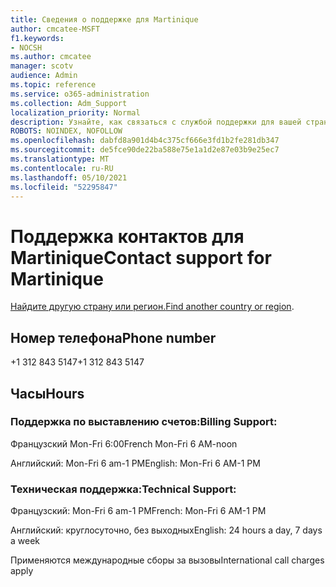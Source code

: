```yaml
---
title: Сведения о поддержке для Martinique
author: cmcatee-MSFT
f1.keywords:
- NOCSH
ms.author: cmcatee
manager: scotv
audience: Admin
ms.topic: reference
ms.service: o365-administration
ms.collection: Adm_Support
localization_priority: Normal
description: Узнайте, как связаться с службой поддержки для вашей страны или региона.
ROBOTS: NOINDEX, NOFOLLOW
ms.openlocfilehash: dabfd8a901d4b4c375cf666e3fd1b2fe281db347
ms.sourcegitcommit: de5fce90de22ba588e75e1a1d2e87e03b9e25ec7
ms.translationtype: MT
ms.contentlocale: ru-RU
ms.lasthandoff: 05/10/2021
ms.locfileid: "52295847"
---
```

# <a name="contact-support-for-martinique"></a><span data-ttu-id="95bf0-103">Поддержка контактов для Martinique</span><span class="sxs-lookup"><span data-stu-id="95bf0-103">Contact support for Martinique</span></span>

<span data-ttu-id="95bf0-104">[Найдите другую страну или регион.](../../business-video/get-help-support.md)</span><span class="sxs-lookup"><span data-stu-id="95bf0-104">[Find another country or region](../../business-video/get-help-support.md).</span></span>

## <a name="phone-number"></a><span data-ttu-id="95bf0-105">Номер телефона</span><span class="sxs-lookup"><span data-stu-id="95bf0-105">Phone number</span></span>
<span data-ttu-id="95bf0-106">+1 312 843 5147</span><span class="sxs-lookup"><span data-stu-id="95bf0-106">+1 312 843 5147</span></span>

## <a name="hours"></a><span data-ttu-id="95bf0-107">Часы</span><span class="sxs-lookup"><span data-stu-id="95bf0-107">Hours</span></span>
### <a name="billing-support"></a><span data-ttu-id="95bf0-108">Поддержка по выставлению счетов:</span><span class="sxs-lookup"><span data-stu-id="95bf0-108">Billing Support:</span></span>

<span data-ttu-id="95bf0-109">Французский Mon-Fri 6:00</span><span class="sxs-lookup"><span data-stu-id="95bf0-109">French Mon-Fri 6 AM-noon</span></span>

<span data-ttu-id="95bf0-110">Английский: Mon-Fri 6 am-1 PM</span><span class="sxs-lookup"><span data-stu-id="95bf0-110">English: Mon-Fri 6 AM-1 PM</span></span>

### <a name="technical-support"></a><span data-ttu-id="95bf0-111">Техническая поддержка:</span><span class="sxs-lookup"><span data-stu-id="95bf0-111">Technical Support:</span></span>

<span data-ttu-id="95bf0-112">Французский: Mon-Fri 6 am-1 PM</span><span class="sxs-lookup"><span data-stu-id="95bf0-112">French: Mon-Fri 6 AM-1 PM</span></span>

<span data-ttu-id="95bf0-113">Английский: круглосуточно, без выходных</span><span class="sxs-lookup"><span data-stu-id="95bf0-113">English: 24 hours a day, 7 days a week</span></span>

<span data-ttu-id="95bf0-114">Применяются международные сборы за вызовы</span><span class="sxs-lookup"><span data-stu-id="95bf0-114">International call charges apply</span></span>
